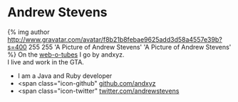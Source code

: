 
# Andrew Stevens

{% img author http://www.gravatar.com/avatar/f8b21b8febae9625add3d58a4557e39b?s=400 255 255 'A Picture of Andrew Stevens' 'A Picture of Andrew Stevens' %}
On the [web-o-tubes](http://xkcd.com/181/) I go by andxyz.  
I live and work in the GTA. 

- I am a Java and Ruby developer
- <span class="icon-github"</span> [github.com/andxyz](http://github.com/andxyz)
- <span class="icon-twitter"</span> [twitter.com/andrewstevens](https://twitter.com/andrewstevens)

